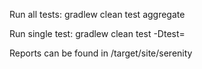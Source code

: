 Run all tests: gradlew clean test aggregate

Run single test: gradlew clean test -Dtest=<TestName>

Reports can be found in /target/site/serenity
